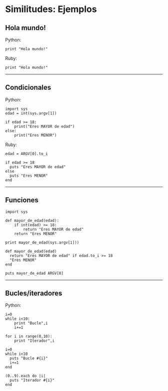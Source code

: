 
# Similitudes: Ejemplos

## Hola mundo!

Python:
```
print "Hola mundo!"
```

Ruby:
```
print "Hola mundo!"
```

---

## Condicionales

Python:
```
import sys
edad = int(sys.argv[1])

if edad >= 18:
    print("Eres MAYOR de edad")
else:
    print("Eres MENOR")
```

Ruby:
```
edad = ARGV[0].to_i

if edad >= 18
  puts "Eres MAYOR de edad"
else
  puts "Eres MENOR"
end
```

---

## Funciones

```
import sys

def mayor_de_edad(edad):
    if int(edad) >= 18:
        return "Eres MAYOR de edad"
    return "Eres MENOR"

print mayor_de_edad(sys.argv[1]))
```

```
def mayor_de_edad(edad)
  return "Eres MAYOR de edad" if edad.to_i >= 18
  "Eres MENOR"
end

puts mayor_de_edad ARGV[0]
```

---

## Bucles/iteradores

Python:
```
i=0
while i<10:
	print "Bucle",i
	i+=1

for i in range(0,10):
	print "Iterador",i
```

```
i=0
while i<10
  puts "Bucle #{i}"
  i+=1
end

(0..9).each do |i|
  puts "Iterador #{i}"
end
```

